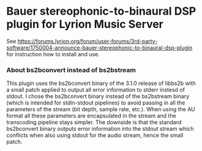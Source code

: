 # Bauer stereophonic-to-binaural DSP plugin for Lyrion Music Server 

See https://forums.lyrion.org/forum/user-forums/3rd-party-software/1750004-announce-bauer-stereophonic-to-binaural-dsp-plugin for instruction how to install and use.

### About bs2bconvert instead of bs2bstream

This plugin uses the bs2bconvert binary of the 3.1.0 release of libbs2b with a small patch applied to output all error information to stderr instesd of stdout. I chose the bs2bconvert binary instead of the bs2bstream binary (which is intended for stdin-stdout pipelines) to avoid passing in all the parameters of the stream (bit depth, sample rate, etc.). When using the AU format all these parameters are encapsulated in the stream and the transcoding pipeline stays simpler. The downside is that the standard bs2bconvert binary outputs error information into the stdout stream which conflicts when also using stdout for the audio stream, hence the small patch.
